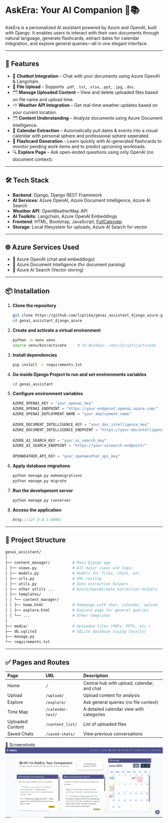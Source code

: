 
# AskEra: Your AI Companion 🤖📚

AskEra is a personalized AI assistant powered by Azure and OpenAI, built with Django. It enables users to interact with their own documents through natural language, generate flashcards, extract dates for calendar integration, and explore general queries—all in one elegant interface.

---

## 🚀 Features

- 🧠 **Chatbot Integration** – Chat with your documents using Azure OpenAI & Langchain.
- 📁 **File Upload** – Supports `.pdf`, `.txt`, `.xlsx`, `.ppt`, `.jpg`, `.doc`.
- 🗂️ **Manage Uploaded Content** – View and delete uploaded files based on file name and upload time.
- ⛅ **Weather API Integration** – Get real-time weather updates based on your current location.
- 🗂️ **Content Understanding** – Analyze documents using Azure Document Intelligence.
- 📅 **Calendar Extraction** – Automatically pull dates & events into a visual calendar with personal sphere and professional sphere seperated.
- 🧾 **Flashcard Generation** – Learn quickly with AI-generated flashcards to monitor pending work items and to predict upcoming workloads.
- 🔍 **Explore Page** – Ask open-ended questions using only OpenAI (no document context).


---

## 🛠️ Tech Stack

- **Backend**: Django, Django REST Framework
- **AI Services**: Azure OpenAI, Azure Document Intelligence, Azure AI Search
- **Weather API**: OpenWeatherMap API
- **AI Toolkits**: Langchain, Azure OpenAI Embeddings
- **Frontend**: HTML, Bootstrap, JavaScript, [FullCalendar](https://fullcalendar.io/)
- **Storage**: Local filesystem for uploads, Azure AI Search for vector


---

## 🌐 Azure Services Used

- 🔹 Azure OpenAI (chat and embeddings)
- 🔹 Azure Document Intelligence (for document parsing)
- 🔹 Azure AI Search (Vector storing)

---

## 📦 Installation

1. **Clone the repository**
   ```bash
   git clone https://github.com/liptika/genai_assistant_django_azure.git
   cd genai_assistant_django_azure
2. **Create and activate a virtual environment**
   ```bash
   python -m venv venv
   source venv/bin/activate     # On Windows: venv\Scripts\activate
3. **Install dependencies**
   ```bash
   pip install -r requirements.txt
4. **Go inside Django Project to run and set environments variables**
   ```bash
   cd genai_assistant
5. **Configure environment variables**
    ```python
    AZURE_OPENAI_KEY = "your_openai_key"
    AZURE_OPENAI_ENDPOINT = "https://your-endpoint.openai.azure.com/"
    AZURE_OPENAI_DEPLOYMENT_NAME = "your_deployment_name"

    AZURE_DOCUMENT_INTELLIGENCE_KEY = "your_doc_intelligence_key"
    AZURE_DOCUMENT_INTELLIGENCE_ENDPOINT = "https://your-docintelligence-endpoint/"
    
    AZURE_AI_SEARCH_KEY = "your_ai_search_key"
    AZURE_AI_SEARCH_ENDPOINT = "https://your-aisearch-endpoint/"

    OPENWEATHER_API_KEY = "your_openweather_api_key"
6. **Apply database migrations**
    ```python
    python manage.py makemigrations
    python manage.py migrate
7. **Run the development server**
    ```python
    python manage.py runserver
8. **Access the application**
    ```cpp
    http://127.0.0.1:8000/

---

## 📂 Project Structure
```bash
genai_assistant/
│
├── content_manager/          # Main Django app
│ ├── views.py                # All major views and logic
│ ├── models.py               # Models for files, chats, etc.
│ ├── urls.py                 # URL routing
│ ├── utils.py                # date extraction helpers
│ ├── other utlils ...        # Azure/OpenAI/date extraction helpers
│ ├── templates/
│ │ └── content_manager/
│ │ ├── home.html             # Homepage with chat, calendar, upload
│ │ ├── explore.html          # Explore page for general queries
│ │ └── ...                   # Other templates
│                  
├── media/                    # Uploaded files (PDFs, PPTs, etc.)
├── db.sqlite3                # SQLite database (using locally)
├── manage.py
└── requirements.txt
```

---

## ✅ Pages and Routes
| Page             | URL                  | Description                                 |
| :--------------- | :------------------- | :------------------------------------------ |
| Home             | `/`                  | Central hub with upload, calendar, and chat |
| Upload           | `/upload/`           | Upload content for analysis                 |
| Explore          | `/explore/`          | Ask general queries (no file context)       |
| Time Map         | `/calendar-test/`    | A detailed calendar view with categories    |
| Uploaded Content | `/content_list/`     | List of uploaded files                      |
| Saved Chats      | `/saved-chats/`      | View previous conversations                 |

📸 Screenshots
![AskEra Home](images/Home.PNG "Welcome to AskEra")
